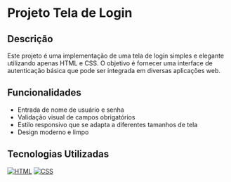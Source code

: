 # Projeto Tela de Login

## Descrição

Este projeto é uma implementação de uma tela de login simples e elegante utilizando apenas HTML e CSS. O objetivo é fornecer uma interface de autenticação básica que pode ser integrada em diversas aplicações web.

## Funcionalidades

- Entrada de nome de usuário e senha
- Validação visual de campos obrigatórios
- Estilo responsivo que se adapta a diferentes tamanhos de tela
- Design moderno e limpo

## Tecnologias Utilizadas

  [![HTML](https://img.shields.io/badge/HTML5-E34F26?style=for-the-badge&logo=html5&logoColor=white)]() 
  [![CSS](https://img.shields.io/badge/CSS3-1572B6?style=for-the-badge&logo=css3&logoColor=whitee)]()


